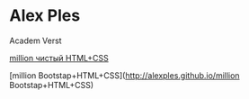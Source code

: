 # Alex Ples
Academ Verst

[million чистый HTML+CSS](http://alexples.github.io/million)


[million Bootstap+HTML+CSS](http://alexples.github.io/million Bootstap+HTML+CSS)
